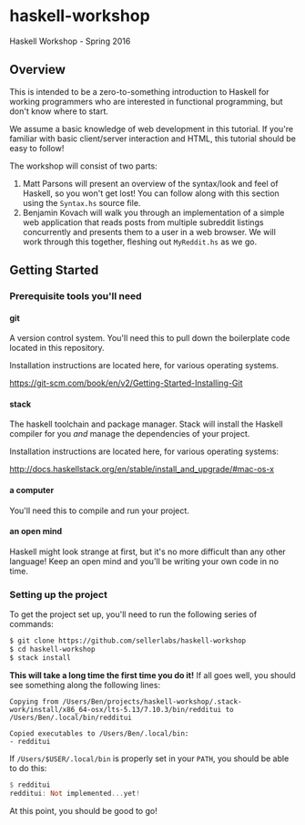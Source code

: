 # haskell-workshop

Haskell Workshop - Spring 2016

## Overview

This is intended to be a zero-to-something introduction to Haskell for working programmers who are
interested in functional programming, but don't know where to start.

We assume a basic knowledge of web development in this tutorial. If you're familiar with basic
client/server interaction and HTML, this tutorial should be easy to follow!

The workshop will consist of two parts:

1. Matt Parsons will present an overview of the syntax/look and feel of Haskell, so you won't get lost! You can
follow along with this section using the `Syntax.hs` source file.
2. Benjamin Kovach will walk you through an implementation of a simple web application that reads posts from
multiple subreddit listings concurrently and presents them to a user in a web browser. We will work through this
together, fleshing out `MyReddit.hs` as we go.

## Getting Started

### Prerequisite tools you'll need

#### git

A version control system. You'll need this to pull down the boilerplate code located in this repository.

Installation instructions are located here, for various operating systems.

https://git-scm.com/book/en/v2/Getting-Started-Installing-Git

#### stack

The haskell toolchain and package manager. Stack will install the Haskell compiler for you _and_ manage the dependencies of your project.

Installation instructions are located here, for various operating systems:

http://docs.haskellstack.org/en/stable/install_and_upgrade/#mac-os-x

#### a computer

You'll need this to compile and run your project.

#### an open mind

Haskell might look strange at first, but it's no more difficult than any other language! Keep an open mind and you'll be writing your own code in no time.

### Setting up the project

To get the project set up, you'll need to run the following series of commands:

```bash
$ git clone https://github.com/sellerlabs/haskell-workshop
$ cd haskell-workshop
$ stack install
```

**This will take a long time the first time you do it!** If all goes well, you should see something along the following lines:

```
Copying from /Users/Ben/projects/haskell-workshop/.stack-work/install/x86_64-osx/lts-5.13/7.10.3/bin/redditui to /Users/Ben/.local/bin/redditui

Copied executables to /Users/Ben/.local/bin:
- redditui
```

If `/Users/$USER/.local/bin` is properly set in your `PATH`, you should be able to do this:

```hs
$ redditui
redditui: Not implemented...yet!
```

At this point, you should be good to go!
